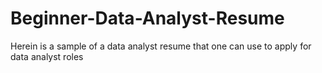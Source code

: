 # Beginner-Data-Analyst-Resume
Herein is a sample of a data analyst resume that one can use to apply for data analyst roles
